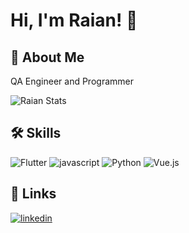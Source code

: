 
# Hi, I'm Raian! 👋


## 🚀 About Me
QA Engineer and Programmer

 ![Raian Stats](https://github-readme-stats.vercel.app/api?username=RaianDamaceno&theme=blue-orange)      

## 🛠 Skills
![Flutter](	https://img.shields.io/badge/Flutter-02569B?style=for-the-badge&logo=flutter&logoColor=white) ![javascript](https://img.shields.io/badge/JavaScript-323330?style=for-the-badge&logo=javascript&logoColor=F7DF1E) ![Python](https://img.shields.io/badge/Python-3776AB?style=for-the-badge&logo=python&logoColor=white) ![Vue.js](https://img.shields.io/badge/Vue.js-35495E?style=for-the-badge&logo=vue.js&logoColor=4FC08D)



## 🔗 Links
 
[![linkedin](https://img.shields.io/badge/linkedin-0A66C2?style=for-the-badge&logo=linkedin&logoColor=white)](https://www.linkedin.com/in/raian-damaceno/)
